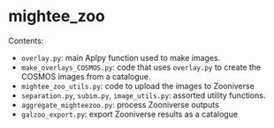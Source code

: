 # mightee_zoo

Contents:

* `overlay.py`: main Aplpy function used to make images.
* `make_overlays_COSMOS.py`: code that uses `overlay.py` to create the COSMOS images from a catalogue.
* `mightee_zoo_utils.py`: code to upload the images to Zooniverse
* `separation.py`, `subim.py`, `image_utils.py`: assorted utility functions.
* `aggregate_mighteezoo.py`: process Zooniverse outputs
* `galzoo_export.py`: export Zooniverse results as a catalogue
